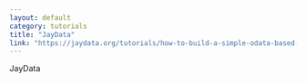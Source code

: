 ```yaml
---
layout: default
category: tutorials
title: "JayData"
link: "https://jaydata.org/tutorials/how-to-build-a-simple-odata-based-ajax-application"
---
```

JayData

